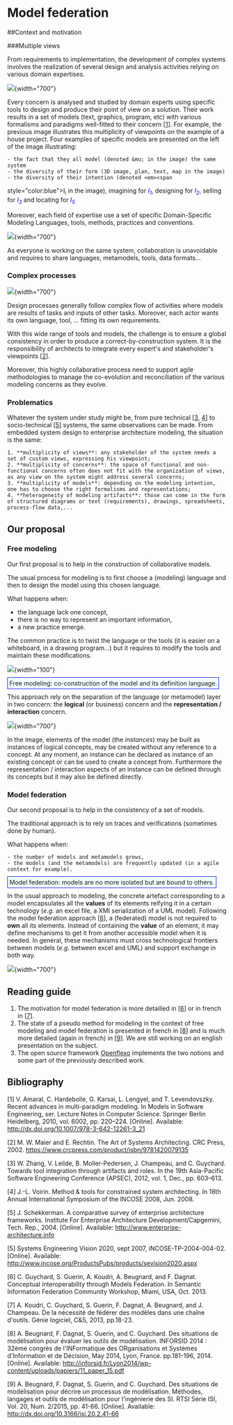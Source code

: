# Model federation

##Context and motivation

###Multiple views

From requirements to implementation, the development of complex systems involves the
realization of several design and analysis activities relying on various domain
expertises.

![](/images/research/img-1.svg){width="700"}

Every concern is analysed and studied by domain experts using specific tools to design and
produce their point of view on a solution. Their work results in a set of models (text,
graphics, program, etc) with various formalisms and paradigms well-fitted to their concern
<span class="cite">[<a href="#Xamaral_recent_2010">1</a>]</span>. For example, the
previous image illustrates this multiplicity of viewpoints on the example of a house
project. Four examples of specific models are presented on the left of the image
illustrating:

    - the fact that they all model (denoted &mu; in the image) the same system
    - the diversity of their form (3D image, plan, text, map in the image)
    - the diversity of their intention (denoted <em><span
style="color:blue">I<sub>i</sub></span></em> in the image), imagining for <em><span
style="color:blue">I<sub>1</sub></span></em>, designing for <em><span
style="color:blue">I<sub>2</sub></span></em>, selling for <em><span
style="color:blue">I<sub>3</sub></span></em> and locating for <em><span
style="color:blue">I<sub>5</sub></span></em>

Moreover, each field of expertise use a set of specific
Domain-Specific Modeling Languages, tools, methods, practices and
conventions.



![](/images/research/img-2.svg){width="700"}

As everyone is working on the same system, collaboration is
unavoidable and requires to share languages, metamodels, tools, data
formats...




### Complex processes

![](/images/research/img-3.svg){width="700"}


Design processes generally follow complex flow of activities where
models are results of tasks and inputs of other tasks. Moreover, each
actor wants its own language, tool, ... fitting its own requirements.

With this wide range of tools and models, the challenge is to ensure a
global consistency in order to produce a correct-by-construction
system. It is the responsibility of architects to integrate every
expert's and stakeholder's viewpoints <span class="cite">[<a
href="#Xmaier_art_2002">2</a>]</span>.

Moreover, this highly collaborative process need to support agile
methodologies to manage the co-evolution and reconciliation of the
various modeling concerns as they evolve.



### Problematics

Whatever the system under study might be, from pure technical <span
class="cite">[<a href="#XiFestRoles">3</a>,&#x00A0;<a
href="#Xvoirin_method_2008">4</a>]</span> to socio-technical <span
class="cite">[<a href="#Xschekkerman_comparative_2004">5</a>]</span>
systems, the same observations can be made. From embedded system
design to enterprise architecture modeling, the situation is the same:

    1. **multiplicity of views**: any stakeholder of the system needs a set of custom views, expressing his viewpoint;
    2. **multiplicity of concerns**: the space of functional and non-functional concerns often does not fit with the organization of views, as any view on the system might address several concerns;
    3. **multiplicity of models**: depending on the modeling intention, one has to choose the right formalisms and representations;
    4. **heterogeneity of modeling artifacts**: those can come in the form of structured diagrams or text (requirements), drawings, spreadsheets, process-flow data,...



## Our proposal

### Free modeling


Our first proposal is to help in the construction of collaborative models.



The usual process for modeling is to first choose a (modeling)
language and then to design the model using this chosen language.



What happens when:
<ul>
  <li>the language lack one concept,</li>
  <li>there is no way to represent an important information,</li>
  <li>a new practice emerge.</li>
</ul>

The common practice is to twist the language or the tools (it is
easier on a whiteboard, in a drawing program...) but it requires to
modify the tools and maintain these modifications.



![](/images/research/dislikeemoticon.jpg){width="100"}

<p>
<span style="border: 1px solid blue;background-color:azure;padding:4px">Free modeling: co-construction of the model and its definition language.</span>



This approach rely on the separation of the language (or metamodel)
layer in two concern: the <b>logical</b> (or business) concern and the
<b>representation / interaction</b> concern.



![](/images/research/img-4.svg){width="700"}


In the image, elements of the model (the <em>instances</em>) may be
built as instances of logical concepts, may be created without any
reference to a concept. At any moment, an instance can be declared as
instance of an existing concept or can be used to create a concept
from. Furthermore the representation / interaction aspects of an
instance can be defined through its concepts but it may also be
defined directly.




### Model federation


Our second proposal is to help in the consistency of a set of models.



The traditional approach is to rely on traces and verifications
(sometimes done by human).



What happens when:

    - the number of models and metamodels grows,
    - the models (and the metamodels) are frequently updated (in a agile context for example).



<p>
<span style="border: 1px solid blue;background-color:azure;padding:4px">Model federation: models are no more isolated but are bound to others.</span>




In the usual approach to modeling, the concrete artefact corresponding
to a model encapsulates all the <b>values</b> of its elements reifying
it in a certain technology (<em>e.g.</em> an excel file, a XMI
serialization of a UML model). Following the model federation approach
<span class="cite">[<a href="#Xguychard:hal-00905036">6</a>]</span>, a
(federated) model is not required to <b>own</b> all its
elements. Instead of containing the <b>value</b> of an element, it
may define mechanisms to get it from another accessible model when it
is needed.  In general, these mechanisms must cross technological
frontiers between models (<em>e.g.</em> between excel and UML) and
support exchange in both way.





![](/images/research/img-5.svg){width="700"}

## Reading guide

<ol>

  <li>The motivation for model federation is more detailled in <span
  class="cite">[<a href="#Xguychard:hal-00905036">6</a>]</span> or in
  french in <span class="cite">[<a
  href="#Xkoudry:hal-00904995">7</a>]</span>.</li>

  <li>The state of a pseudo method for modeling in the context of free modeling and model federation is presented in french in <span class="cite">[<a href="#Xbeugnard:hal-01015893">8</a>]</span> and is much more detailed (again in french) in <span class="cite">[<a href="#Xbeugnard:isi">9</a>]</span>. We are still working on an english presentation on the subject.</li>

  <li>The open source framework <a href="http://openflexo.org">Openflexo</a> implements the two notions and some part of the previously described work.</li>

</ol>


## Bibliography

<div class="thebibliography">
  <p class="bibitem" >
  <span class="biblabel">[1]</span>
  <a id="Xamaral_recent_2010"></a>V. Amaral,   C. Hardebolle,   G. Karsai,   L. Lengyel,   and   T. Levendovszky. Recent   advances   in   multi-paradigm   modeling. In Models in Software Engineering,  ser.  Lecture  Notes  in  Computer  Science.     Springer  Berlin  Heidelberg,  2010,  vol.  6002,  pp.  220&#8211;224.  [Online].  Available:
  <a href="http://dx.doi.org/10.1007/978-3-642-12261-3_21" class="url" >http://dx.doi.org/10.1007/978-3-642-12261-3_21</a>


  <p class="bibitem" >
  <span class="biblabel">[2]</span>
  <a id="Xmaier_art_2002"></a>M. W. Maier and E. Rechtin. The Art of Systems Architecting. CRC Press, 2002.
  <a href="https://www.crcpress.com/product/isbn/9781420079135" class="url" >https://www.crcpress.com/product/isbn/9781420079135</a>


  <p class="bibitem" >
  <span class="biblabel">[3]</span>
  <a id="XiFestRoles"></a>W. Zhang, V. Leilde, B. Moller-Pedersen, J. Champeau, and C. Guychard. Towards tool integration through artifacts and roles. In the 19th Asia-Pacific Software Engineering Conference (APSEC), 2012, vol. 1, Dec., pp. 603&#8211;613.


  <p class="bibitem" >
  <span class="biblabel">[4]</span>
  <a id="Xvoirin_method_2008"></a>J.-L. Voirin. Method &amp; tools for constrained system architecting. In 18th Annual International Symposium of the INCOSE 2008, Jun. 2008.


  <p class="bibitem" >
  <span class="biblabel">[5]</span>
  <a id="Xschekkerman_comparative_2004"></a>J. Schekkerman. A comparative survey of enterprise architecture frameworks. Institute For Enterprise Architecture Development/Capgemini, Tech. Rep., 2004. [Online]. Available:
  <a href="http://www.enterprise-architecture.info" class="url" >http://www.enterprise-architecture.info</a>


  <p class="bibitem" >
  <span class="biblabel">[5]</span>
  <a id="Xsevision2020"></a>Systems Engineering Vision 2020, sept 2007, iNCOSE-TP-2004-004-02. [Online]. Available:
  <a href="http://www.incose.org/ProductsPubs/products/sevision2020.aspx" class="url" >http://www.incose.org/ProductsPubs/products/sevision2020.aspx</a>


  <p class="bibitem" >
  <span class="biblabel">[6]</span>
  <a id="Xguychard:hal-00905036"></a>C. Guychard, S. Guerin, A. Koudri, A. Beugnard, and F. Dagnat.  Conceptual interoperability through Models Federation.  In Semantic Information Federation Community Workshop, Miami, USA, Oct. 2013.


  <p class="bibitem" >
  <span class="biblabel">[7]</span>
  <a id="Xkoudry:hal-00904995"></a>A. Koudri, C. Guychard, S. Guerin, F. Dagnat, A. Beugnard, and J. Champeau.  De la n&eacute;cessit&eacute; de f&eacute;d&eacute;rer des mod&egrave;les dans une cha&icirc;ne d'outils. G&eacute;nie logiciel, C&amp;S, 2013, pp.18-23.


  <p class="bibitem" >
  <span class="biblabel">[8]</span>
  <a id="Xbeugnard:hal-01015893"></a>A. Beugnard, F. Dagnat, S. Guerin, and C. Guychard. Des situations de mod&eacute;lisation pour &eacute;valuer les outils de mod&eacute;lisation. INFORSID 2014 : 32&egrave;me congr&egrave;s de l'INFormatique des ORganisations et Syst&egrave;mes d'Information et de D&eacute;cision, May 2014, Lyon, France. pp.181-196, 2014. [Online]. Available:
  <a href="http://inforsid.fr/Lyon2014/wp-content/uploads/papiers/11_paper_15.pdf" class="url" >http://inforsid.fr/Lyon2014/wp-content/uploads/papiers/11_paper_15.pdf</a>


  <p class="bibitem" >
  <span class="biblabel">[9]</span>
  <a id="Xbeugnard:isi"></a>A. Beugnard, F. Dagnat, S. Guerin, and C. Guychard. Des situations de mod&eacute;lisation pour d&eacute;crire un processus de mod&eacute;lisation. M&eacute;thodes, langages et outils de mod&eacute;lisation pour l'ing&eacute;nierie des SI. RTSI S&eacute;rie ISI, Vol. 20, Num. 2/2015, pp. 41-66. [Online]. Available:
  <a href="http://dx.doi.org/10.3166/isi.20.2.41-66" class="url" >http://dx.doi.org/10.3166/isi.20.2.41-66</a>

</div>

</body>
</html>
